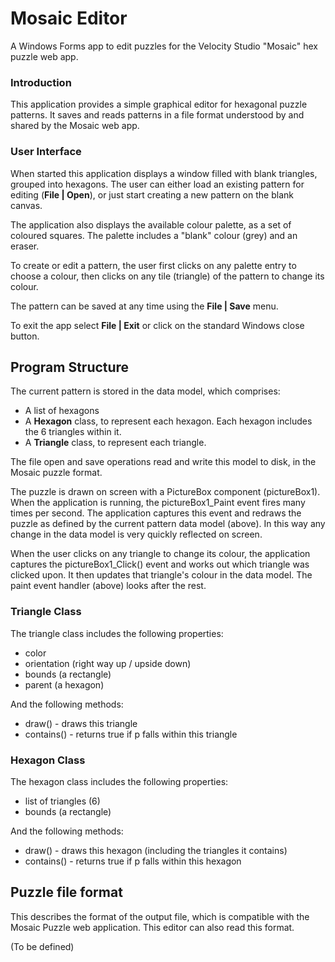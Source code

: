 ﻿# Mosaic Editor
A Windows Forms app to edit puzzles for the Velocity Studio "Mosaic" hex puzzle web app.

### Introduction
This application provides a simple graphical editor for hexagonal puzzle patterns.  It saves and
reads patterns in a file format understood by and shared by the Mosaic web app.

### User Interface
When started this application displays a window filled with blank triangles, grouped into hexagons.
The user can either load an existing pattern for editing (**File | Open**), or just start creating a
new pattern on the blank canvas.

The application also displays the available colour palette, as a set of coloured squares.  The palette includes
a "blank" colour (grey) and an eraser.

To create or edit a pattern, the user first clicks on any palette entry to choose a colour, then
clicks on any tile (triangle) of the pattern to change its colour.

The pattern can be saved at any time using the **File | Save** menu.

To exit the app select **File | Exit** or click on the standard Windows close button.

## Program Structure
The current pattern is stored in the data model, which comprises:

* A list of hexagons
* A **Hexagon** class, to represent each hexagon.  Each hexagon includes the 6 triangles within it.
* A **Triangle** class, to represent each triangle.

The file open and save operations read and write this model to disk, in the Mosaic puzzle format.

The puzzle is drawn on screen with a PictureBox component (pictureBox1).  When the application is running,
the pictureBox1_Paint event fires many times per second.  The application captures this event and
redraws the puzzle as defined by the current pattern data model (above).  In this way any change
in the data model is very quickly reflected on screen.

When the user clicks on any triangle to change its colour, the application captures the pictureBox1_Click()
event and works out which triangle was clicked upon.  It then updates that triangle's colour in the
data model.  The paint event handler (above) looks after the rest.

### Triangle Class
The triangle class includes the following properties:
* color
* orientation (right way up / upside down)
* bounds (a rectangle)
* parent (a hexagon)

And the following methods:
* draw() - draws this triangle
* contains() - returns true if p falls within this triangle

### Hexagon Class
The hexagon class includes the following properties:
* list of triangles (6)
* bounds (a rectangle)

And the following methods:
* draw() - draws this hexagon (including the triangles it contains)
* contains() - returns true if p falls within this hexagon

## Puzzle file format
This describes the format of the output file, which is compatible with the Mosaic Puzzle web application.  This editor can also read this format.

(To be defined)




